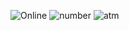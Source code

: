 ![Online](https://github.com/user-attachments/assets/bd064594-8b34-4e38-a095-de8c78ebd929)
![number](https://github.com/user-attachments/assets/30635349-7a07-459f-9df6-285b315f9422)
![atm](https://github.com/user-attachments/assets/d9840f5a-91d3-40d7-9e3f-14395a9edad5)
